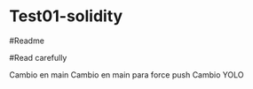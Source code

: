 # Test01-solidity
#Readme

#Read carefully

Cambio en main
Cambio en main para force push
Cambio YOLO

